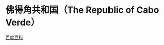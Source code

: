 # 佛得角共和国（The Republic of Cabo Verde）

[百度百科](https://baike.baidu.com/item/%E4%BD%9B%E5%BE%97%E8%A7%92/423222)